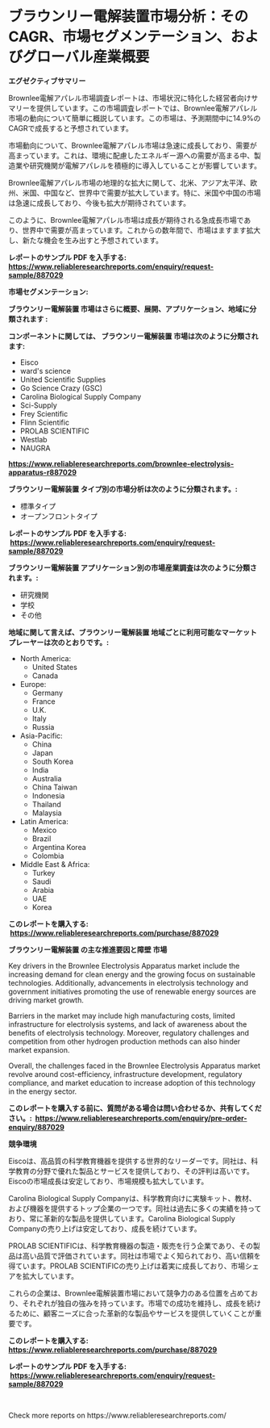 <p><h1>ブラウンリー電解装置市場分析：そのCAGR、市場セグメンテーション、およびグローバル産業概要</h1></p><p><strong>エグゼクティブサマリー</strong></p>
<p><p>Brownlee電解アパレル市場調査レポートは、市場状況に特化した経営者向けサマリーを提供しています。この市場調査レポートでは、Brownlee電解アパレル市場の動向について簡単に概説しています。この市場は、予測期間中に14.9%のCAGRで成長すると予想されています。</p><p>市場動向について、Brownlee電解アパレル市場は急速に成長しており、需要が高まっています。これは、環境に配慮したエネルギー源への需要が高まる中、製造業や研究機関が電解アパレルを積極的に導入していることが影響しています。</p><p>Brownlee電解アパレル市場の地理的な拡大に関して、北米、アジア太平洋、欧州、米国、中国など、世界中で需要が拡大しています。特に、米国や中国の市場は急速に成長しており、今後も拡大が期待されています。</p><p>このように、Brownlee電解アパレル市場は成長が期待される急成長市場であり、世界中で需要が高まっています。これからの数年間で、市場はますます拡大し、新たな機会を生み出すと予想されています。</p></p>
<p><strong>レポートのサンプル PDF を入手する: <a href="https://www.reliableresearchreports.com/enquiry/request-sample/887029">https://www.reliableresearchreports.com/enquiry/request-sample/887029</a></strong></p>
<p><strong>市場セグメンテーション:</strong></p>
<p><strong> ブラウンリー電解装置 市場はさらに概要、展開、アプリケーション、地域に分類されます :</strong></p>
<p><strong>コンポーネントに関しては、 ブラウンリー電解装置 市場は次のように分類されます: &nbsp;</strong></p>
<p><ul><li>Eisco</li><li>ward's science</li><li>United Scientific Supplies</li><li>Go Science Crazy (GSC)</li><li>Carolina Biological Supply Company</li><li>Sci-Supply</li><li>Frey Scientific</li><li>Flinn Scientific</li><li>PROLAB SCIENTIFIC</li><li>Westlab</li><li>NAUGRA</li></ul></p>
<p><strong><a href="https://www.reliableresearchreports.com/brownlee-electrolysis-apparatus-r887029">https://www.reliableresearchreports.com/brownlee-electrolysis-apparatus-r887029</a></strong></p>
<p><strong> ブラウンリー電解装置 タイプ別の市場分析は次のように分類されます。:</strong></p>
<p><ul><li>標準タイプ</li><li>オープンフロントタイプ</li></ul></p>
<p><strong>レポートのサンプル PDF を入手する: &nbsp;<a href="https://www.reliableresearchreports.com/enquiry/request-sample/887029">https://www.reliableresearchreports.com/enquiry/request-sample/887029</a></strong></p>
<p><strong> ブラウンリー電解装置 アプリケーション別の市場産業調査は次のように分類されます。:</strong></p>
<p><ul><li>研究機関</li><li>学校</li><li>その他</li></ul></p>
<p><strong>地域に関して言えば、ブラウンリー電解装置 地域ごとに利用可能なマーケットプレーヤーは次のとおりです。:</strong></p>
<p><ul>
    <li>
        North America:
        <ul>
            <li>United States</li>
            <li>Canada</li>
        </ul>
    </li>
    <li>
        Europe:
        <ul>
            <li>Germany</li>
            <li>France</li>
            <li>U.K.</li>
            <li>Italy</li>
            <li>Russia</li>
        </ul>
    </li>
    <li>
        Asia-Pacific:
        <ul>
            <li>China</li>
            <li>Japan</li>
            <li>South Korea</li>
            <li>India</li>
            <li>Australia</li>
            <li>China Taiwan</li>
            <li>Indonesia</li>
            <li>Thailand</li>
            <li>Malaysia</li>
        </ul>
    </li>
    <li>
        Latin America:
        <ul>
            <li>Mexico</li>
            <li>Brazil</li>
            <li>Argentina Korea</li>
            <li>Colombia</li>
        </ul>
    </li>
    <li>
        Middle East & Africa:
        <ul>
            <li>Turkey</li>
            <li>Saudi</li>
            <li>Arabia</li>
            <li>UAE</li>
            <li>Korea</li>
        </ul>
    </li>
    </ul></p>
<p><strong>このレポートを購入する: &nbsp;<a href="https://www.reliableresearchreports.com/purchase/887029">https://www.reliableresearchreports.com/purchase/887029</a></strong></p>
<p><strong>ブラウンリー電解装置 の主な推進要因と障壁 市場</strong></p>
<p><p>Key drivers in the Brownlee Electrolysis Apparatus market include the increasing demand for clean energy and the growing focus on sustainable technologies. Additionally, advancements in electrolysis technology and government initiatives promoting the use of renewable energy sources are driving market growth.</p><p>Barriers in the market may include high manufacturing costs, limited infrastructure for electrolysis systems, and lack of awareness about the benefits of electrolysis technology. Moreover, regulatory challenges and competition from other hydrogen production methods can also hinder market expansion.</p><p>Overall, the challenges faced in the Brownlee Electrolysis Apparatus market revolve around cost-efficiency, infrastructure development, regulatory compliance, and market education to increase adoption of this technology in the energy sector.</p></p>
<p><strong>このレポートを購入する前に、質問がある場合は問い合わせるか、共有してください。:&nbsp; <a href="https://www.reliableresearchreports.com/enquiry/pre-order-enquiry/887029">https://www.reliableresearchreports.com/enquiry/pre-order-enquiry/887029</a></strong></p>
<p><strong>競争環境</strong></p>
<p><p>Eiscoは、高品質の科学教育機器を提供する世界的なリーダーです。同社は、科学教育の分野で優れた製品とサービスを提供しており、その評判は高いです。Eiscoの市場成長は安定しており、市場規模も拡大しています。</p><p>Carolina Biological Supply Companyは、科学教育向けに実験キット、教材、および機器を提供するトップ企業の一つです。同社は過去に多くの実績を持っており、常に革新的な製品を提供しています。Carolina Biological Supply Companyの売り上げは安定しており、成長を続けています。</p><p>PROLAB SCIENTIFICは、科学教育機器の製造・販売を行う企業であり、その製品は高い品質で評価されています。同社は市場でよく知られており、高い信頼を得ています。PROLAB SCIENTIFICの売り上げは着実に成長しており、市場シェアを拡大しています。</p><p>これらの企業は、Brownlee電解装置市場において競争力のある位置を占めており、それぞれが独自の強みを持っています。市場での成功を維持し、成長を続けるために、顧客ニーズに合った革新的な製品やサービスを提供していくことが重要です。</p></p>
<p><strong>このレポートを購入する: &nbsp; <a href="https://www.reliableresearchreports.com/purchase/887029">https://www.reliableresearchreports.com/purchase/887029</a></strong></p>
<p><strong>レポートのサンプル PDF を入手する: &nbsp;<a href="https://www.reliableresearchreports.com/enquiry/request-sample/887029">https://www.reliableresearchreports.com/enquiry/request-sample/887029</a></strong><strong></strong></p>
<p>&nbsp;</p>
<p>Check more reports on https://www.reliableresearchreports.com/</p>